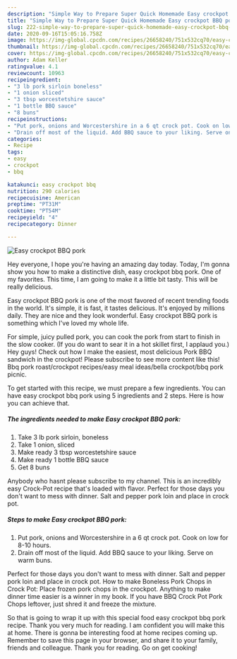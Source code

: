 ```yaml
---
description: "Simple Way to Prepare Super Quick Homemade Easy crockpot BBQ pork"
title: "Simple Way to Prepare Super Quick Homemade Easy crockpot BBQ pork"
slug: 222-simple-way-to-prepare-super-quick-homemade-easy-crockpot-bbq-pork
date: 2020-09-16T15:05:16.758Z
image: https://img-global.cpcdn.com/recipes/26658240/751x532cq70/easy-crockpot-bbq-pork-recipe-main-photo.jpg
thumbnail: https://img-global.cpcdn.com/recipes/26658240/751x532cq70/easy-crockpot-bbq-pork-recipe-main-photo.jpg
cover: https://img-global.cpcdn.com/recipes/26658240/751x532cq70/easy-crockpot-bbq-pork-recipe-main-photo.jpg
author: Adam Keller
ratingvalue: 4.1
reviewcount: 10963
recipeingredient:
- "3 lb pork sirloin boneless"
- "1 onion sliced"
- "3 tbsp worcestetshire sauce"
- "1 bottle BBQ sauce"
- "8 buns"
recipeinstructions:
- "Put pork, onions and Worcestershire in a 6 qt crock pot. Cook on low for 8-10 hours."
- "Drain off most of the liquid. Add BBQ sauce to your liking. Serve on warm buns."
categories:
- Recipe
tags:
- easy
- crockpot
- bbq

katakunci: easy crockpot bbq 
nutrition: 290 calories
recipecuisine: American
preptime: "PT31M"
cooktime: "PT54M"
recipeyield: "4"
recipecategory: Dinner

---
```



![Easy crockpot BBQ pork](https://img-global.cpcdn.com/recipes/26658240/751x532cq70/easy-crockpot-bbq-pork-recipe-main-photo.jpg)

Hey everyone, I hope you're having an amazing day today. Today, I'm gonna show you how to make a distinctive dish, easy crockpot bbq pork. One of my favorites. This time, I am going to make it a little bit tasty. This will be really delicious.

Easy crockpot BBQ pork is one of the most favored of recent trending foods in the world. It's simple, it is fast, it tastes delicious. It's enjoyed by millions daily. They are nice and they look wonderful. Easy crockpot BBQ pork is something which I've loved my whole life.

For simple, juicy pulled pork, you can cook the pork from start to finish in the slow cooker. (If you do want to sear it in a hot skillet first, I applaud you.) Hey guys! Check out how I make the easiest, most delicious Pork BBQ sandwich in the crockpot! Please subscribe to see more content like this! Bbq pork roast/crockpot recipes/easy meal ideas/bella crockpot/bbq pork picnic.


To get started with this recipe, we must prepare a few ingredients. You can have easy crockpot bbq pork using 5 ingredients and 2 steps. Here is how you can achieve that.

<!--inarticleads1-->

##### The ingredients needed to make Easy crockpot BBQ pork:

1. Take 3 lb pork sirloin, boneless
1. Take 1 onion, sliced
1. Make ready 3 tbsp worcestetshire sauce
1. Make ready 1 bottle BBQ sauce
1. Get 8 buns


Anybody who hasnt please subscribe to my channel. This is an incredibly easy Crock-Pot recipe that&#39;s loaded with flavor. Perfect for those days you don&#39;t want to mess with dinner. Salt and pepper pork loin and place in crock pot. 

<!--inarticleads2-->

##### Steps to make Easy crockpot BBQ pork:

1. Put pork, onions and Worcestershire in a 6 qt crock pot. Cook on low for 8-10 hours.
1. Drain off most of the liquid. Add BBQ sauce to your liking. Serve on warm buns.


Perfect for those days you don&#39;t want to mess with dinner. Salt and pepper pork loin and place in crock pot. How to make Boneless Pork Chops in Crock Pot: Place frozen pork chops in the crockpot. Anything to make dinner time easier is a winner in my book. If you have BBQ Crock Pot Pork Chops leftover, just shred it and freeze the mixture. 

So that is going to wrap it up with this special food easy crockpot bbq pork recipe. Thank you very much for reading. I am confident you will make this at home. There is gonna be interesting food at home recipes coming up. Remember to save this page in your browser, and share it to your family, friends and colleague. Thank you for reading. Go on get cooking!
